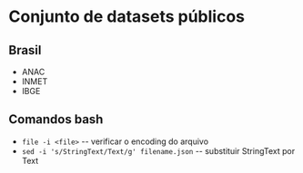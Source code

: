# Conjunto de datasets públicos

## Brasil
- ANAC
- INMET
- IBGE 

## Comandos bash

- `file -i <file>` -- verificar o encoding do arquivo
- `sed -i 's/StringText/Text/g' filename.json` -- substituir StringText por Text
